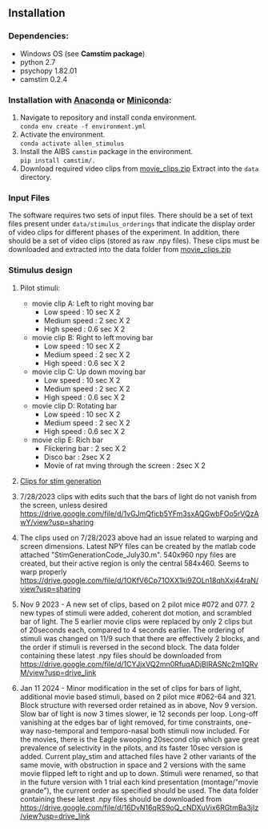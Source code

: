 ## Installation

### Dependencies:

- Windows OS (see **Camstim package**)
- python 2.7
- psychopy 1.82.01
- camstim 0.2.4

### Installation with [Anaconda](https://docs.anaconda.com/anaconda/install/) or [Miniconda](https://docs.conda.io/en/latest/miniconda.html):

1. Navigate to repository and install conda environment.  
    `conda env create -f environment.yml`
2. Activate the environment.  
    `conda activate allen_stimulus`
3. Install the AIBS `camstim` package in the environment.  
    `pip install camstim/.`
4. Download required video clips from [movie_clips.zip](https://tigress-web.princeton.edu/~dmturner/allen_stimulus/movie_clips.zip)
   Extract into the `data` directory.
   
### Input Files

The software requires two sets of input files. There should be a set of text files present under `data/stimulus_orderings` that indicate the display order of video clips for different phases of the experiment. In addition, there should be a set of video clips (stored as raw .npy files). These clips must be downloaded and extracted into the data folder from [movie_clips.zip](https://tigress-web.princeton.edu/~dmturner/allen_stimulus/movie_clips.zip)

### Stimulus design

1. Pilot stimuli:
    + movie clip A: Left to right moving bar
        - Low speed : 10 sec X 2
        - Medium speed : 2 sec X 2
        - High speed : 0.6 sec X 2
    + movie clip B: Right to left moving bar
        - Low speed : 10 sec X 2
        - Medium speed : 2 sec X 2
        - High speed : 0.6 sec X 2
    + movie clip C: Up down moving bar
        - Low speed : 10 sec X 2
        - Medium speed : 2 sec X 2
        - High speed : 0.6 sec X 2
    + movie clip D: Rotating bar
        - Low speed : 10 sec X 2
        - Medium speed : 2 sec X 2
        - High speed : 0.6 sec X 2
    + movie clip E: Rich bar
        - Flickering bar : 2 sec X 2
        - Disco bar : 2sec X 2
        - Movie of rat mving through the screen : 2sec X 2


2. [Clips for stim generation](https://drive.google.com/drive/folders/14B9YlA_-adNRlzoag-XGWW37W226WOFP?usp=sharing)
3. 7/28/2023 clips with edits such that the bars of light do not vanish from the screen, unless desired
   https://drive.google.com/file/d/1vGJmQficb5YFm3sxAQGwbFOo5rVQzAwY/view?usp=sharing
4. The clips used on 7/28/2023 above had an issue related to warping and screen dimensions. Latest NPY files can be created by the matlab code attached "StimGenerationCode_July30.m". 540x960 npy files are created, but their active region is only the central 584x460. Seems to warp properly
   https://drive.google.com/file/d/1OKfV6Cp71OXX1ki9ZOLn18qhXxj44raN/view?usp=sharing
   
5. Nov 9 2023 - A new set of clips, based on 2 pilot mice #072 and 077. 2 new types of stimuli were added, coherent dot motion, and scrambled bar of light. The 5 earlier movie clips were replaced by only 2 clips but of 20seconds each, compared to 4 seconds earlier. The ordering of stimuli was changed on 11/9 such that there are effectively 2 blocks, and the order if stimuli is reversed in the second block. The data folder containing these latest .npy files should be downloaded from
      https://drive.google.com/file/d/1CYJjxVQ2mn0RfuqADjBIRASNc2m1QRvM/view?usp=drive_link

6. Jan 11 2024 - Minor modification in the set of clips for bars of light, additional movie based stimuli, based on 2 pilot mice #062-64 and 321. Block structure with reversed order retained as in above, Nov 9 version. Slow bar of light is now 3 times slower, ie 12 seconds per loop. Long-off vanishing at the edges bar of light removed, for time constraints, one-way naso-temporal and temporo-nasal both stimuli now included. For the movies, there is the Eagle swooping 20second clip which gave great prevalence of selectivity in the pilots, and its faster 10sec version is added. Current play_stim and attached files have 2 other variants of the same movie, with obstruction in space and 2 versions with the same movie flipped left to right and up to down. Stimuli were renamed, so that in the future version with 1 trial each kind presentation (montage/"movie grande"), the current order as specified should be used. The data folder containing these latest .npy files should be downloaded from 
   https://drive.google.com/file/d/16DvN16qRS9oQ_cNDXuVix6RGtmBa3jIz/view?usp=drive_link   
   
        

